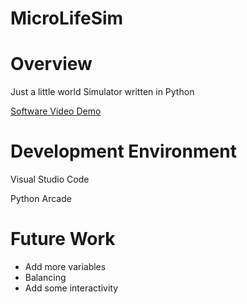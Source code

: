 # MicroLifeSim
# Overview

Just a little world Simulator written in Python

[Software Video Demo](https://youtu.be/XmybLJhooCk)

# Development Environment

Visual Studio Code

Python
Arcade

# Future Work
* Add more variables
* Balancing
* Add some interactivity
